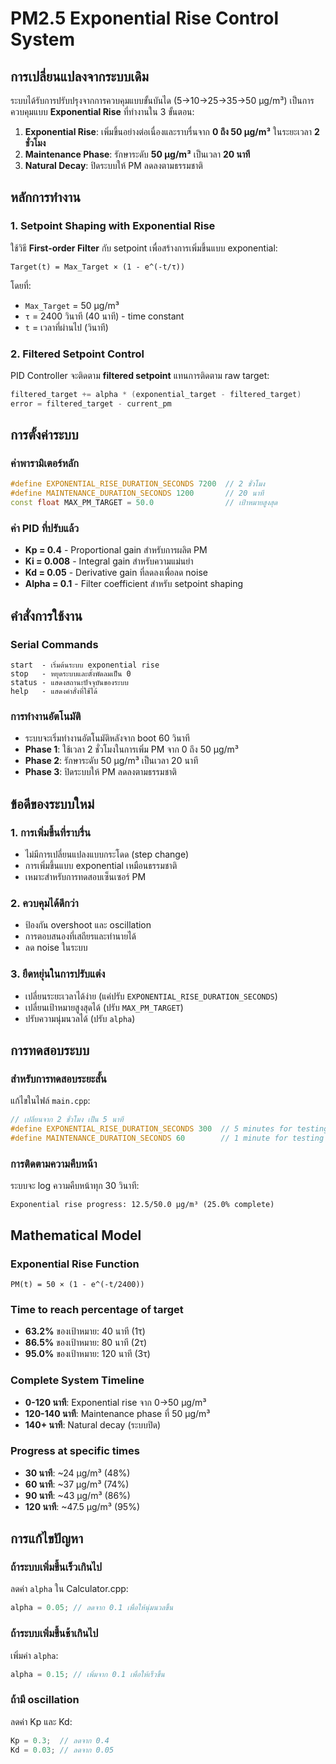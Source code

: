 # PM2.5 Exponential Rise Control System

## การเปลี่ยนแปลงจากระบบเดิม

ระบบได้รับการปรับปรุงจากการควบคุมแบบขั้นบันได (5→10→25→35→50 μg/m³) เป็นการควบคุมแบบ **Exponential Rise** ที่ทำงานใน 3 ขั้นตอน:

1. **Exponential Rise**: เพิ่มขึ้นอย่างต่อเนื่องและราบรื่นจาก **0 ถึง 50 μg/m³** ในระยะเวลา **2 ชั่วโมง**
2. **Maintenance Phase**: รักษาระดับ **50 μg/m³** เป็นเวลา **20 นาที**  
3. **Natural Decay**: ปิดระบบให้ PM ลดลงตามธรรมชาติ

## หลักการทำงาน

### 1. Setpoint Shaping with Exponential Rise
ใช้วิธี **First-order Filter** กับ setpoint เพื่อสร้างการเพิ่มขึ้นแบบ exponential:

```
Target(t) = Max_Target × (1 - e^(-t/τ))
```

โดยที่:
- `Max_Target` = 50 μg/m³
- `τ` = 2400 วินาที (40 นาที) - time constant
- `t` = เวลาที่ผ่านไป (วินาที)

### 2. Filtered Setpoint Control
PID Controller จะติดตาม **filtered setpoint** แทนการติดตาม raw target:

```cpp
filtered_target += alpha * (exponential_target - filtered_target)
error = filtered_target - current_pm
```

## การตั้งค่าระบบ

### ค่าพารามิเตอร์หลัก
```cpp
#define EXPONENTIAL_RISE_DURATION_SECONDS 7200  // 2 ชั่วโมง
#define MAINTENANCE_DURATION_SECONDS 1200       // 20 นาที
const float MAX_PM_TARGET = 50.0                // เป้าหมายสูงสุด
```

### ค่า PID ที่ปรับแล้ว
- **Kp = 0.4** - Proportional gain สำหรับการผลิต PM
- **Ki = 0.008** - Integral gain สำหรับความแม่นยำ
- **Kd = 0.05** - Derivative gain ที่ลดลงเพื่อลด noise
- **Alpha = 0.1** - Filter coefficient สำหรับ setpoint shaping

## คำสั่งการใช้งาน

### Serial Commands
```
start  - เริ่มต้นระบบ exponential rise
stop   - หยุดระบบและตั้งพัดลมเป็น 0
status - แสดงสถานะปัจจุบันของระบบ
help   - แสดงคำสั่งที่ใช้ได้
```

### การทำงานอัตโนมัติ
- ระบบจะเริ่มทำงานอัตโนมัติหลังจาก boot 60 วินาที
- **Phase 1**: ใช้เวลา 2 ชั่วโมงในการเพิ่ม PM จาก 0 ถึง 50 μg/m³
- **Phase 2**: รักษาระดับ 50 μg/m³ เป็นเวลา 20 นาที
- **Phase 3**: ปิดระบบให้ PM ลดลงตามธรรมชาติ

## ข้อดีของระบบใหม่

### 1. การเพิ่มขึ้นที่ราบรื่น
- ไม่มีการเปลี่ยนแปลงแบบกระโดด (step change)
- การเพิ่มขึ้นแบบ exponential เหมือนธรรมชาติ
- เหมาะสำหรับการทดสอบเซ็นเซอร์ PM

### 2. ควบคุมได้ดีกว่า
- ป้องกัน overshoot และ oscillation
- การตอบสนองที่เสถียรและทำนายได้
- ลด noise ในระบบ

### 3. ยืดหยุ่นในการปรับแต่ง
- เปลี่ยนระยะเวลาได้ง่าย (แค่ปรับ `EXPONENTIAL_RISE_DURATION_SECONDS`)
- เปลี่ยนเป้าหมายสูงสุดได้ (ปรับ `MAX_PM_TARGET`)
- ปรับความนุ่มนวลได้ (ปรับ `alpha`)

## การทดสอบระบบ

### สำหรับการทดสอบระยะสั้น
แก้ไขในไฟล์ `main.cpp`:
```cpp
// เปลี่ยนจาก 2 ชั่วโมง เป็น 5 นาที
#define EXPONENTIAL_RISE_DURATION_SECONDS 300  // 5 minutes for testing
#define MAINTENANCE_DURATION_SECONDS 60        // 1 minute for testing
```

### การติดตามความคืบหน้า
ระบบจะ log ความคืบหน้าทุก 30 วินาที:
```
Exponential rise progress: 12.5/50.0 μg/m³ (25.0% complete)
```

## Mathematical Model

### Exponential Rise Function
```
PM(t) = 50 × (1 - e^(-t/2400))
```

### Time to reach percentage of target
- **63.2%** ของเป้าหมาย: 40 นาที (1τ)
- **86.5%** ของเป้าหมาย: 80 นาที (2τ)  
- **95.0%** ของเป้าหมาย: 120 นาที (3τ)

### Complete System Timeline
- **0-120 นาที**: Exponential rise จาก 0→50 μg/m³
- **120-140 นาที**: Maintenance phase ที่ 50 μg/m³  
- **140+ นาที**: Natural decay (ระบบปิด)

### Progress at specific times
- **30 นาที**: ~24 μg/m³ (48%)
- **60 นาที**: ~37 μg/m³ (74%)
- **90 นาที**: ~43 μg/m³ (86%)
- **120 นาที**: ~47.5 μg/m³ (95%)

## การแก้ไขปัญหา

### ถ้าระบบเพิ่มขึ้นเร็วเกินไป
ลดค่า `alpha` ใน Calculator.cpp:
```cpp
alpha = 0.05; // ลดจาก 0.1 เพื่อให้นุ่มนวลขึ้น
```

### ถ้าระบบเพิ่มขึ้นช้าเกินไป
เพิ่มค่า `alpha`:
```cpp
alpha = 0.15; // เพิ่มจาก 0.1 เพื่อให้เร็วขึ้น
```

### ถ้ามี oscillation
ลดค่า Kp และ Kd:
```cpp
Kp = 0.3;  // ลดจาก 0.4
Kd = 0.03; // ลดจาก 0.05
```
